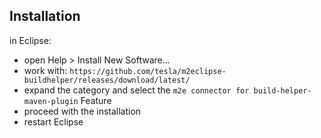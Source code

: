 Installation
------------
in Eclipse:

- open Help > Install New Software...
- work with: `https://github.com/tesla/m2eclipse-buildhelper/releases/download/latest/`
- expand the category and select the `m2e connector for build-helper-maven-plugin` Feature
- proceed with the installation
- restart Eclipse